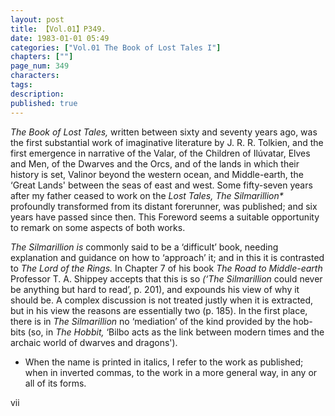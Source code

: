 ```yaml
---
layout: post
title: 【Vol.01】P349.
date: 1983-01-01 05:49
categories: ["Vol.01 The Book of Lost Tales I"]
chapters: [""]
page_num: 349
characters: 
tags: 
description: 
published: true
---
```


<p style="text-indent: 0;">
<I>The Book of Lost Tales,</I> written between sixty and seventy years ago, was the first substantial work of imaginative literature by J. R. R. Tolkien, and the first emergence in narrative of the Valar, of the Children of Ilúvatar, Elves and Men, of the Dwarves and the Orcs, and of the lands in which their history is set, Valinor beyond the western ocean, and Middle-earth, the ‘Great Lands' between the seas of east and west. Some fifty-seven years after my father ceased to work on the<I> Lost Tales, The Silmarillion*</I> profoundly transformed from its distant forerunner, was published; and six years have passed since then. This Foreword seems a suitable opportunity to remark on some aspects of both works.
</p>

<I>The Silmarillion is</I> commonly said to be a ‘difficult’ book, needing explanation and guidance on how to ‘approach’ it; and in this it is contrasted to <I>The Lord of the Rings.</I> In Chapter 7 of his book <I>The Road to Middle-earth</I> Professor T. A. Shippey accepts that this is so <I>(‘The Silmarillion</I> could never be anything but hard to read’, p. 201), and expounds his view of why it should be. A complex discussion is not treated justly when it is extracted, but in his view the reasons are essentially two (p. 185). In the first place, there is in <I>The Silmarillion</I> no ‘mediation’ of the kind provided by the hob-bits (so, in <I>The Hobbit,</I> ‘Bilbo acts as the link between modern times and the archaic world of dwarves and dragons').

* When the name is printed in italics, I refer to the work as published; when in inverted commas, to the work in a more general way, in any or all of its forms.

vii


